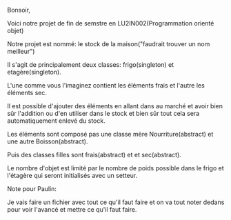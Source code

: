 Bonsoir,

Voici notre projet de fin de semstre en LU2IN002(Programmation orienté objet)

Notre projet est nommé: le stock de la maison("faudrait trouver un nom meilleur")

Il s'agit de principalement deux classes: frigo(singleton) et etagère(singleton).

L'une comme vous l'imaginez contient les éléments frais et l'autre les éléments sec.

Il est possible d'ajouter des éléments en allant dans au marché et avoir bien sûr l'addition ou d'en utiliser dans le stock
et bien sûr tout cela sera automatiquement enlevé du stock.

Les éléments sont composé pas une classe mère Nourriture(abstract) et une autre Boisson(abstract).

Puis des classes filles sont frais(abstract) et et sec(abstract).

Le nombre d'objet est limité par le nombre de poids possible dans le frigo et l'étagère qui seront initialisés avec un setteur.

Note pour Paulin:

Je vais faire un fichier avec tout ce qu'il faut faire et on va tout noter dedans pour voir l'avancé et mettre ce qu'il faut faire.